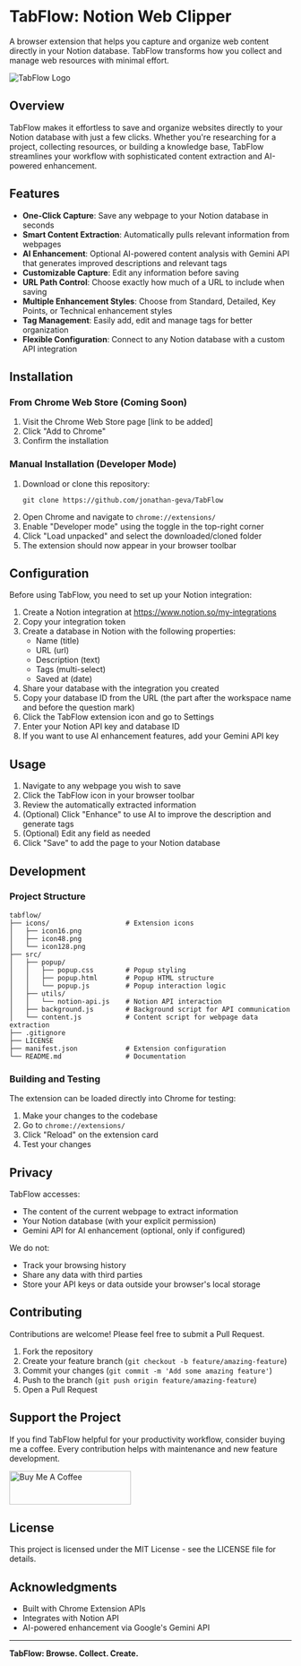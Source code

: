 # TabFlow: Notion Web Clipper

A browser extension that helps you capture and organize web content directly in your Notion database. TabFlow transforms how you collect and manage web resources with minimal effort.

![TabFlow Logo](icons/icon128.png)

## Overview

TabFlow makes it effortless to save and organize websites directly to your Notion database with just a few clicks. Whether you're researching for a project, collecting resources, or building a knowledge base, TabFlow streamlines your workflow with sophisticated content extraction and AI-powered enhancement.

## Features

- **One-Click Capture**: Save any webpage to your Notion database in seconds
- **Smart Content Extraction**: Automatically pulls relevant information from webpages
- **AI Enhancement**: Optional AI-powered content analysis with Gemini API that generates improved descriptions and relevant tags
- **Customizable Capture**: Edit any information before saving
- **URL Path Control**: Choose exactly how much of a URL to include when saving
- **Multiple Enhancement Styles**: Choose from Standard, Detailed, Key Points, or Technical enhancement styles
- **Tag Management**: Easily add, edit and manage tags for better organization
- **Flexible Configuration**: Connect to any Notion database with a custom API integration

## Installation

### From Chrome Web Store (Coming Soon)
1. Visit the Chrome Web Store page [link to be added]
2. Click "Add to Chrome"
3. Confirm the installation

### Manual Installation (Developer Mode)
1. Download or clone this repository:
   ```
   git clone https://github.com/jonathan-geva/TabFlow
   ```
2. Open Chrome and navigate to `chrome://extensions/`
3. Enable "Developer mode" using the toggle in the top-right corner
4. Click "Load unpacked" and select the downloaded/cloned folder
5. The extension should now appear in your browser toolbar

## Configuration

Before using TabFlow, you need to set up your Notion integration:

1. Create a Notion integration at https://www.notion.so/my-integrations
2. Copy your integration token
3. Create a database in Notion with the following properties:
   - Name (title)
   - URL (url)
   - Description (text)
   - Tags (multi-select)
   - Saved at (date)
4. Share your database with the integration you created
5. Copy your database ID from the URL (the part after the workspace name and before the question mark)
6. Click the TabFlow extension icon and go to Settings
7. Enter your Notion API key and database ID
8. If you want to use AI enhancement features, add your Gemini API key

## Usage

1. Navigate to any webpage you wish to save
2. Click the TabFlow icon in your browser toolbar
3. Review the automatically extracted information
4. (Optional) Click "Enhance" to use AI to improve the description and generate tags
5. (Optional) Edit any field as needed
6. Click "Save" to add the page to your Notion database

## Development

### Project Structure
```
tabflow/
├── icons/                   # Extension icons
│   ├── icon16.png
│   ├── icon48.png
│   └── icon128.png
├── src/
│   ├── popup/
│   │   ├── popup.css        # Popup styling
│   │   ├── popup.html       # Popup HTML structure
│   │   └── popup.js         # Popup interaction logic
│   ├── utils/
│   │   └── notion-api.js    # Notion API interaction
│   ├── background.js        # Background script for API communication
│   └── content.js           # Content script for webpage data extraction
├── .gitignore
├── LICENSE
├── manifest.json            # Extension configuration
└── README.md                # Documentation
```

### Building and Testing
The extension can be loaded directly into Chrome for testing:
1. Make your changes to the codebase
2. Go to `chrome://extensions/`
3. Click "Reload" on the extension card
4. Test your changes

## Privacy

TabFlow accesses:
- The content of the current webpage to extract information
- Your Notion database (with your explicit permission)
- Gemini API for AI enhancement (optional, only if configured)

We do not:
- Track your browsing history
- Share any data with third parties
- Store your API keys or data outside your browser's local storage

## Contributing

Contributions are welcome! Please feel free to submit a Pull Request.

1. Fork the repository
2. Create your feature branch (`git checkout -b feature/amazing-feature`)
3. Commit your changes (`git commit -m 'Add some amazing feature'`)
4. Push to the branch (`git push origin feature/amazing-feature`)
5. Open a Pull Request

## Support the Project

If you find TabFlow helpful for your productivity workflow, consider buying me a coffee. Every contribution helps with maintenance and new feature development.

<a href="https://buymeacoffee.com/jonathan.g" target="_blank"><img src="https://cdn.buymeacoffee.com/buttons/v2/default-yellow.png" alt="Buy Me A Coffee" style="height: 60px !important;width: 217px !important;" ></a>

## License

This project is licensed under the MIT License - see the LICENSE file for details.

## Acknowledgments

- Built with Chrome Extension APIs
- Integrates with Notion API
- AI-powered enhancement via Google's Gemini API

---

**TabFlow: Browse. Collect. Create.**